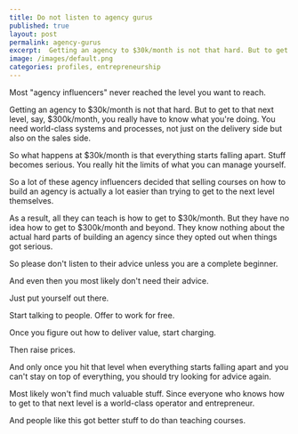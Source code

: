 ```yaml
---
title: Do not listen to agency gurus
published: true
layout: post
permalink: agency-gurus
excerpt:  Getting an agency to $30k/month is not that hard. But to get to that next level, say, $300k/month, you really have to know what you're doing.
image: /images/default.png
categories: profiles, entrepreneurship
---
```


Most "agency influencers" never reached the level you want to reach.

Getting an agency to $30k/month is not that hard. But to get to that next level, say, $300k/month, you really have to know what you're doing. You need world-class systems and processes, not just on the delivery side but also on the sales side.

So what happens at $30k/month is that everything starts falling apart. Stuff becomes serious. You really hit the limits of what you can manage yourself.

So a lot of these agency influencers decided that selling courses on how to build an agency is actually a lot easier than trying to get to the next level themselves.

As a result, all they can teach is how to get to $30k/month. But they have no idea how to get to $300k/month and beyond. They know nothing about the actual hard parts of building an agency since they opted out when things got serious.

So please don't listen to their advice unless you are a complete beginner.

And even then you most likely don't need their advice. 

Just put yourself out there. 

Start talking to people. Offer to work for free. 

Once you figure out how to deliver value, start charging. 

Then raise prices. 

And only once you hit that level when everything starts falling apart and you can't stay on top of everything, you should try looking for advice again. 

Most likely won't find much valuable stuff. Since everyone who knows how to get to that next level is a world-class operator and entrepreneur.

And people like this got better stuff to do than teaching courses.